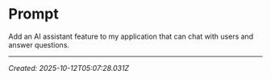 # Prompt

Add an AI assistant feature to my application that can chat with users and answer questions.

---

*Created: 2025-10-12T05:07:28.031Z*